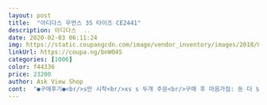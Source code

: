 ```yaml
---
layout: post 
title:  "아디다스 우먼스 3S 타이즈 CE2441" 
description: 아디다스  ..
date: 2020-02-03 06:11:24 
img: https://static.coupangcdn.com/image/vendor_inventory/images/2018/02/26/11/0/0617eea9-fad4-41b9-aa8f-5078ad4a2a08.jpg 
linkUrl: https://coupa.ng/bnWO45 
categories: [1006] 
color: f44336 
price: 23200 
author: Ask View Shop 
cont:  "●구매후기●<br/>s만 시착<br/>xs s 두개 주문<br/>구매 후 마음가짐: 돈 더 보태서 손나은이 입은 아디다스 레깅스를 사야겠다.<br/><br/>그리고 해외에서 (중국 같습니다만) 배송되었는지 인천세관에서 톡이 왔더라구요.<br/><br/>길이가 9부 선호하는데 8.<br/>5 느낌으로 발목 위까지 오네요<br/>바느질 : 사이즈에 맞게 시켰는데 바느질 약간 튿어짐 ( 살 때문이 아님 스트레칭 하는데 투둑... <br/>)<br/>신축성 좋고<br/>앞에 이미 썼는데 또... <br/>.<br/> ㅠㅠ<br/>우선 재질은 얇은 기모같은 재질로 살짝 따뜻할 것 같은 느낌을 주지만 얇습니다.<br/> 엄청 잘 늘어납니다.<br/> 처음 받아 보았을 때 아동복인줄 알았지만 엄청 많이 늘어납니다.<br/> 하지만  두번 입었는데 사타구니 가운데 천과 천을 이어주는 실이 끊어지더군요.<br/> 지금은 꿰매서 쓰고있습니다.<br/> 그래도 돈주고 산 건데 두 번만에 망가지니 기분은 안좋더군요.<br/> 사이즈나 핏은 키대로 사니 잘 맞았습니다!<br/>운동할때나 봄에 입어야겠어요<br/>재구매의사: 절.<br/>대.<br/>네.<br/>버.<br/>NO<br/>전 손나은이 입었었던게.<br/>.<br/> 좀 더 재질부터 신축성까지 좋았던거같아여... <br/>퓨퓨<br/>정말 그냥 저렴하게 막 편하게 입으시려는 분들에겐 추천드립니다~<br/>착용감 좋고<br/>참고로 167 / 50인데 요즘 체중이 늘었습니다<br/>탁구팀 아줌마 아가씨들이 단체복처럼 입고 왔길래 주문해봤습니다.<br/><br/>패브릭 함량은 택 사진 참고하세요<br/>후기: 딱 2만원짜리 부직포재질 레깅스 ☆보풀 핵 잘 일어날거같은 재질☆<br/>" 
---
```

